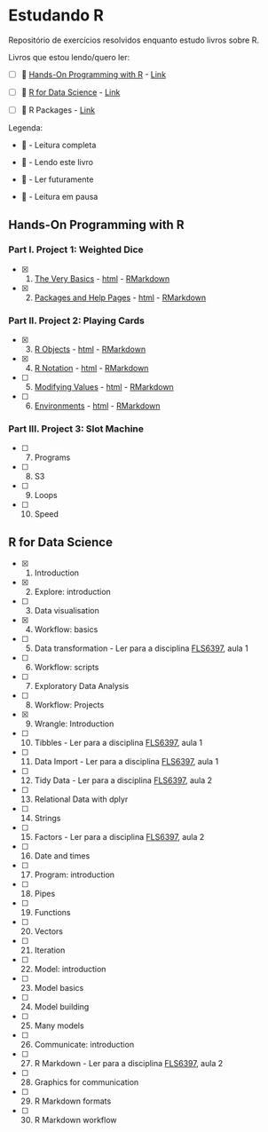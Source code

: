 # Estudando R
Repositório de exercícios resolvidos enquanto estudo livros sobre R. 

Livros que estou lendo/quero ler:

- [ ]  :pushpin: [Hands-On Programming with R](#hands-on-programming-with-r) - [Link](https://rstudio-education.github.io/hopr/)

- [ ]  :paperclip: [R for Data Science](#r-for-data-science) - [Link](https://r4ds.had.co.nz/)

- [ ]  :date: R Packages - [Link](https://r-pkgs.org/)

Legenda:

- :tada: - Leitura completa

- :pushpin: - Lendo este livro

- :date: - Ler futuramente

- :paperclip: - Leitura em pausa

## Hands-On Programming with R

### Part I. Project 1: Weighted Dice

- [x]  1. [The Very Basics](Hands-on_Programming_with_R/01-partI.Rmd) - [html](https://beatrizmilz.github.io/studying_R4DS/Hands-on_Programming_with_R/01-partI.html) - [RMarkdown](https://beatrizmilz.github.io/studying_R4DS/Hands-on_Programming_with_R/01-partI.Rmd)

- [x]  2. [Packages and Help Pages](Hands-on_Programming_with_R/01-partI.Rmd) - [html](https://beatrizmilz.github.io/studying_R4DS/Hands-on_Programming_with_R/01-partI.html) - [RMarkdown](https://beatrizmilz.github.io/studying_R4DS/Hands-on_Programming_with_R/01-partI.Rmd)

### Part II. Project 2: Playing Cards

- [x]  3. [R Objects](Hands-on_Programming_with_R/02-partII.Rmd) - [html](https://beatrizmilz.github.io/studying_R4DS/Hands-on_Programming_with_R/02-partII.html) - [RMarkdown](https://beatrizmilz.github.io/studying_R4DS/Hands-on_Programming_with_R/02-partII.Rmd)

- [x]  4. [R Notation](Hands-on_Programming_with_R/02-partII.Rmd) - [html](https://beatrizmilz.github.io/studying_R4DS/Hands-on_Programming_with_R/02-partII.html) - [RMarkdown](https://beatrizmilz.github.io/studying_R4DS/Hands-on_Programming_with_R/02-partII.Rmd)

- [ ]  5. [Modifying Values](Hands-on_Programming_with_R/02-partII.Rmd) - [html](https://beatrizmilz.github.io/studying_R4DS/Hands-on_Programming_with_R/02-partII.html) - [RMarkdown](https://beatrizmilz.github.io/studying_R4DS/Hands-on_Programming_with_R/02-partII.Rmd)

- [ ]  6. [Environments](Hands-on_Programming_with_R/02-partII.Rmd) - [html](https://beatrizmilz.github.io/studying_R4DS/Hands-on_Programming_with_R/02-partII.html) - [RMarkdown](https://beatrizmilz.github.io/studying_R4DS/Hands-on_Programming_with_R/02-partII.Rmd)

### Part III. Project 3: Slot Machine

- [ ]  7. Programs

- [ ]  8. S3

- [ ]  9. Loops

- [ ]  10. Speed


## R for Data Science

- [x]  1. Introduction 
- [x]  2. Explore: introduction
- [ ]  3. Data visualisation
- [x]  4. Workflow: basics
- [ ]  5. Data transformation - Ler para a disciplina [FLS6397](https://github.com/beatrizmilz/2020-FLS6397/), aula 1
- [ ]  6. Workflow: scripts
- [ ]  7. Exploratory Data Analysis
- [ ]  8. Workflow: Projects
- [x]  9. Wrangle: Introduction
- [ ]  10. Tibbles - Ler para a disciplina  [FLS6397](https://github.com/beatrizmilz/2020-FLS6397/), aula 1
- [ ]  11. Data Import - Ler para a disciplina [FLS6397](https://github.com/beatrizmilz/2020-FLS6397/), aula 1
- [ ]  12. Tidy Data - Ler para a disciplina [FLS6397](https://github.com/beatrizmilz/2020-FLS6397/), aula 2
- [ ]  13. Relational Data with dplyr
- [ ]  14. Strings
- [ ]  15. Factors - Ler para a disciplina [FLS6397](https://github.com/beatrizmilz/2020-FLS6397/), aula 2
- [ ]  16. Date and times
- [ ]  17. Program: introduction
- [ ]  18. Pipes
- [ ]  19. Functions
- [ ]  20. Vectors
- [ ]  21. Iteration
- [ ]  22. Model: introduction
- [ ]  23. Model basics
- [ ]  24. Model building
- [ ]  25. Many models
- [ ]  26. Communicate: introduction
- [ ]  27. R Markdown - Ler para a disciplina [FLS6397](https://github.com/beatrizmilz/2020-FLS6397/), aula 2
- [ ]  28. Graphics for communication
- [ ]  29. R Markdown formats
- [ ]  30. R Markdown workflow